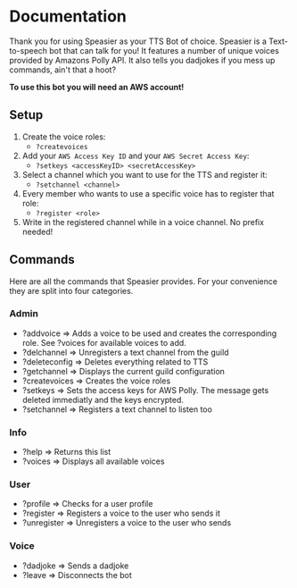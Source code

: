 # Documentation

Thank you for using Speasier as your TTS Bot of choice.
Speasier is a Text-to-speech bot that can talk for you! It features a number of unique voices provided by Amazons Polly API. It also tells you dadjokes if you mess up commands, ain't that a hoot?

**To use this bot you will need an AWS account!**

## Setup

1. Create the voice roles: 
    - `?createvoices`
2. Add your `AWS Access Key ID` and your `AWS Secret Access Key`:
    - `?setkeys <accessKeyID> <secretAccessKey>`
3. Select a channel which you want to use for the TTS and register it:
    - `?setchannel <channel>`
4. Every member who wants to use a specific voice has to register that role:
    - `?register <role>`
5. Write in the registered channel while in a voice channel. No prefix needed!


## Commands

Here are all the commands that Speasier provides. For your convenience they are split into four categories.

### Admin

- ?addvoice => Adds a voice to be used and creates the corresponding role. See ?voices for available voices to add.
- ?delchannel => Unregisters a text channel from the guild
- ?deleteconfig => Deletes everything related to TTS
- ?getchannel => Displays the current guild configuration
- ?createvoices => Creates the voice roles
- ?setkeys => Sets the access keys for AWS Polly. The message gets deleted immediatly and the keys encrypted.
- ?setchannel => Registers a text channel to listen too

### Info

- ?help => Returns this list
- ?voices => Displays all available voices

### User

- ?profile => Checks for a user profile
- ?register => Registers a voice to the user who sends it
- ?unregister => Unregisters a voice to the user who sends 

### Voice

- ?dadjoke => Sends a dadjoke
- ?leave => Disconnects the bot
